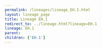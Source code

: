 ```yaml
---
permalink: /lineages/lineage_EH.1.html
layout: lineage_page
title: Lineage EH.1
redirect_to: ../lineage.html?lineage=EH.1
lineage: EH.1
parent: 
children: ['EH.1']
---
```

